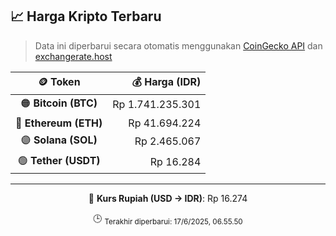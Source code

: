 

<!-- HARGA_KRIPTO -->
## 📈 Harga Kripto Terbaru

> Data ini diperbarui secara otomatis menggunakan [CoinGecko API](https://www.coingecko.com/) dan [exchangerate.host](https://exchangerate.host/)

<div align="center">

| 🪙 Token | 💰 Harga (IDR) |
|:------:|---------------:|
| 🟠 **Bitcoin (BTC)**   | Rp 1.741.235.301 |
| 🔵 **Ethereum (ETH)**  | Rp 41.694.224 |
| 🟣 **Solana (SOL)**    | Rp 2.465.067 |
| 🟢 **Tether (USDT)**   | Rp 16.284 |

---

💱 **Kurs Rupiah (USD → IDR)**: Rp 16.274

🕒 <sub>Terakhir diperbarui: 17/6/2025, 06.55.50</sub>

</div>
<!-- /HARGA_KRIPTO -->
